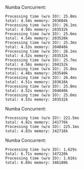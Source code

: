 
Numba Concurrent:

	Processing time (w/o IO): 25.8ms
	total: 4.54s memory: 203604k
	Processing time (w/o IO): 26.1ms
	total: 4.50s memory: 203532k
	Processing time (w/o IO): 25.6ms
	total: 4.54s memory: 203520k
	Processing time (w/o IO): 25.3ms
	total: 4.53s memory: 204048k
	Processing time (w/o IO): 26.1ms
	total: 4.52s memory: 203532k
	Processing time (w/o IO): 25.7ms
	total: 4.56s memory: 204152k
	Processing time (w/o IO): 25.8ms
	total: 4.48s memory: 203540k
	Processing time (w/o IO): 26.4ms
	total: 4.51s memory: 203616k
	Processing time (w/o IO): 25.8ms
	total: 4.52s memory: 204040k
	Processing time (w/o IO): 25.6ms
	total: 4.53s memory: 203532k

Numba Concurrent:

	Processing time (w/o IO): 221.5ms
	total: 4.82s memory: 241776k
	Processing time (w/o IO): 225.1ms
	total: 4.83s memory: 242716k

Numba Concurrent:

	Processing time (w/o IO): 1.629s
	total: 6.71s memory: 347220k
	Processing time (w/o IO): 1.616s
	total: 6.69s memory: 346180k
